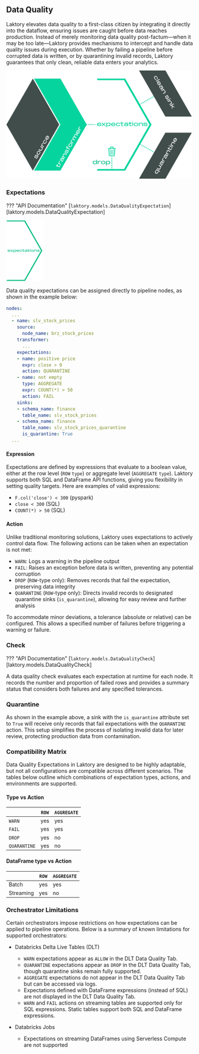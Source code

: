 ## Data Quality

Laktory elevates data quality to a first-class citizen by integrating it
directly into the dataflow, ensuring issues are caught before data reaches
production. Instead of merely monitoring data quality post-factum—when it may be
too late—Laktory provides mechanisms to intercept and handle data quality issues
during execution. Whether by failing a pipeline before corrupted data is
written, or by quarantining invalid records, Laktory guarantees that only clean,
reliable data enters your analytics.

<img src="/../../images/diagrams/expectations_diagram.png" alt="node transformer" width="500"/>

### Expectations

??? "API Documentation"
[`laktory.models.DataQualityExpectation`][laktory.models.DataQualityExpectation]<br>

<img src="/../../images/diagrams/expectations_logo.png" alt="node transformer" width="100"/>

Data quality expectations can be assigned directly to pipeline nodes, as shown
in the example below:

```yaml
nodes:
  ...
  - name: slv_stock_prices
    source:
      node_name: brz_stock_prices
    transformer:
      ...
    expectations:
    - name: positive price
      expr: close > 0
      action: QUARANTINE
    - name: not empty
      type: AGGREGATE
      expr: COUNT(*) > 50
      action: FAIL
    sinks:
    - schema_name: finance
      table_name: slv_stock_prices
    - schema_name: finance
      table_name: slv_stock_prices_quarantine
      is_quarantine: True
  ...
```

#### Expression

Expectations are defined by expressions that evaluate to a boolean value, either
at the row level (`ROW` `type`) or aggregate level (`AGGREGATE` `type`). Laktory
supports both SQL and DataFrame API functions, giving you flexibility in setting
quality targets. Here are examples of valid expressions:

- `F.col('close') < 300` (pyspark)
- `close < 300` (SQL)
- `COUNT(*) > 50` (SQL)

#### Action

Unlike traditional monitoring solutions, Laktory uses expectations to actively
control data flow. The following actions can be taken when an expectation is not
met:

- `WARN`: Logs a warning in the pipeline output
- `FAIL`: Raises an exception before data is written, preventing any potential
  corruption
- `DROP` (`ROW`-type only): Removes records that fail the expectation,
  preserving data integrity
- `QUARANTINE` (`ROW`-type only): Directs invalid records to designated
  quarantine sinks (`is_quarantine`), allowing for easy review and further
  analysis

To accommodate minor deviations, a tolerance (absolute or relative) can be
configured. This allows a specified number of failures before triggering a
warning or failure.

### Check

??? "API Documentation"
[`laktory.models.DataQualityCheck`][laktory.models.DataQualityCheck]<br>

A data quality check evaluates each expectation at runtime for each node. It
records the number and proportion of failed rows and provides a summary status
that considers both failures and any specified tolerances.

### Quarantine

As shown in the example above, a sink with the `is_quarantine` attribute set to
`True` will receive only records that fail expectations with the `QUARANTINE`
action. This setup simplifies the process of isolating invalid data for later
review, protecting production data from contamination.

### Compatibility Matrix

Data Quality Expectations in Laktory are designed to be highly adaptable, but
not all configurations are compatible across different scenarios. The tables
below outline which combinations of expectation types, actions, and environments
are supported.

#### Type vs Action

|              | `ROW` | `AGGREGATE` |
| ------------ | ----- | ----------- |
| `WARN`       | yes   | yes         |
| `FAIL`       | yes   | yes         |
| `DROP`       | yes   | no          |
| `QUARANTINE` | yes   | no          |

#### DataFrame type vs Action

|           | `ROW` | `AGGREGATE` |
| --------- | ----- | ----------- |
| Batch     | yes   | yes         |
| Streaming | yes   | no          |

### Orchestrator Limitations

Certain orchestrators impose restrictions on how expectations can be applied to
pipeline operations. Below is a summary of known limitations for supported
orchestrators:

- Databricks Delta Live Tables (DLT)

  - `WARN` expectations appear as `ALLOW` in the DLT Data Quality Tab.
  - `QUARANTINE` expectations appear as `DROP` in the DLT Data Quality Tab,
    though quarantine sinks remain fully supported.
  - `AGGREGATE` expectations do not appear in the DLT Data Quality Tab but can
    be accessed via logs.
  - Expectations defined with DataFrame expressions (instead of SQL) are not
    displayed in the DLT Data Quality Tab.
  - `WARN` and `FAIL` actions on streaming tables are supported only for SQL
    expressions. Static tables support both SQL and DataFrame expressions.

- Databricks Jobs
  - Expectations on streaming DataFrames using Serverless Compute are not
    supported
